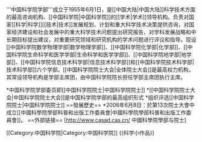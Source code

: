 '''中国科学院学部'''成立于1955年6月1日，是[[中国大陆|中国大陆]]科学技术方面的最高咨询机构、[[中国科学院|中国科学院]]的[[学术|学术]]领导机构。负责对国家[[科学|科学]][[技术|技术]]发展规划、计划和重大科学技术决策提供咨询，对国家经济建设和社会发展中的重大科学技术问题提出研究报告，对学科发展战略和中长期目标提出建议，对重要研究领域和研究机构的学术问题进行评议和指导。现设[[中国科学院数学物理学部|数学物理学部]]、[[中国科学院化学部|化学部]]、[[中国科学院生命科学和医学学部|生命科学和医学学部]]、[[中国科学院地学部|地学部]]、[[中国科学院信息技术科学部|信息技术科学部]]和[[中国科学院技术科学部|技术科学部]]六个学部。[[中国科学院院士大会|全体院士大会]]是最高权力机构，其常设领导机构是学部主席团，由中国科学院院长担任学部主席团执行主席。

*中国科学院学部委员即[[中国科学院院士|中国科学院院士]] 
*[[中国科学院院士大会|中国科学院院士大会]]是中国科学院学部的最高组织形式
*组织评选[[中国科学院院士|中国科学院院士]]
==發展歷史==
*2006年6月8日：於第13次院士大會中成立[[中國科學院學部科普和出版工作委員會|中國科學院學部科普和出版工作委員會]]。
==外部链接==
[http://www.casad.cas.cn/ 中國科學院學部与院士]

[[Category:中国科学院|Category:中国科学院]]
{{科学小作品}}